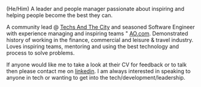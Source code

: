 (He/Him) A leader and people manager passionate about inspiring and helping people become the best they can. 

A community lead @ [Techs And The City](https://www.meetup.com/Techs-and-The-City/) and seasoned Software Engineer with experience managing and inspiring teams " [AO.com](www.ao.com). Demonstrated history of working in the finance, commercial and leisure & travel industry. Loves inspiring teams, mentoring and using the best technology and process to solve problems.

If anyone would like me to take a look at their CV for feedback or to talk then please contact me on [linkedin](https://www.linkedin.com/in/callumjfraser/). I am always interested in speaking to anyone in tech or wanting to get into the tech/development/leadership. 
